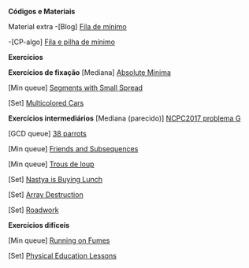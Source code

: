 **Códigos e Materiais**

Material extra
-[Blog] [Fila de mínimo](https://codeforces.com/blog/entry/76908)

-[CP-algo] [Fila e pilha de mínimo](https://cp-algorithms.com/data_structures/stack_queue_modification.html)

**Exercícios**

**Exercícios de fixação**
[Mediana] [Absolute Minima](https://atcoder.jp/contests/abc127/tasks/abc127_f)

[Min queue] [Segments with Small Spread](https://codeforces.com/edu/course/2/lesson/9/2/practice/contest/307093/problem/F)

[Set] [Multicolored Cars](https://codeforces.com/problemset/problem/818/D)

**Exercícios intermediários**
[Mediana (parecido)] [NCPC2017 problema G](https://codeforces.com/gym/101572/attachments/download/6091/20172018-acmicpc-nordic-collegiate-programming-contest-ncpc-2017-en.pdf)

[GCD queue] [38 parrots](https://codeforces.com/gym/102788/problem/D)

[Min queue] [Friends and Subsequences](https://codeforces.com/contest/689/problem/D)

[Min queue] [Trous de loup](https://szkopul.edu.pl/problemset/problem/07Q0fFk7fU2TmGr6wpPeDCZj/site/?key=statement)

[Set] [Nastya is Buying Lunch](https://codeforces.com/contest/1136/problem/D)

[Set] [Array Destruction](https://codeforces.com/problemset/problem/1474/C)

[Set] [Roadwork](https://atcoder.jp/contests/abc128/tasks/abc128_e)

**Exercícios difíceis**

[Min queue] [Running on Fumes](https://www.facebook.com/codingcompetitions/hacker-cup/2020/qualification-round/problems/D1)

[Set] [Physical Education Lessons](https://codeforces.com/contest/915/problem/E)
